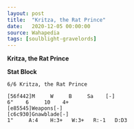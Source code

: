 ```yaml
---
layout: post
title:  "Kritza, the Rat Prince"
date:   2020-12-05 00:00:00
source: Wahapedia
tags: [soulblight-gravelords]
---
```


**Kritza, the Rat Prince**

**Stat Block**
```
6/6 Kritza, the Rat Prince
```

```
[56f442]M     W     B     Sa    [-]
6"    6     10    4+    
[e85545]Weapons[-]
[c6c930]Gnawblade[-]
1"     A:4    H:3+   W:3+   R:-1   D:D3  
```
    